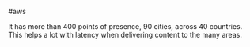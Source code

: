 
#aws 

It has more than 400 points of presence, 90 cities, across 40 countries. This helps a lot with latency when delivering content to the many areas. 

